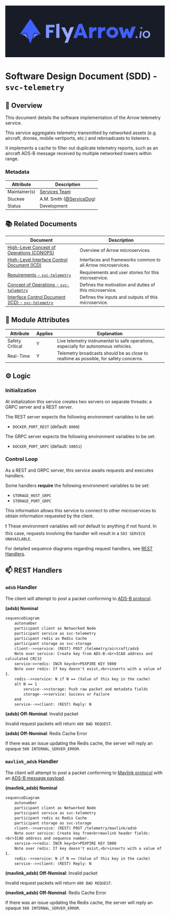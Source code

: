 ![Arrow Banner](https://github.com/Arrow-air/tf-github/raw/main/src/templates/doc-banner-services.png)

# Software Design Document (SDD) - `svc-telemetry`

## :telescope: Overview

This document details the software implementation of the Arrow telemetry service.

This service aggregates telemetry transmitted by networked assets (e.g.
aircraft, drones, mobile vertiports, etc.) and rebroadcasts to listeners.

It implements a cache to filter out duplicate telemetry reports, such as an
aircraft ADS-B message received by multiple networked towers within range.

### Metadata

| Attribute     | Description                                                       |
| ------------- |-------------------------------------------------------------------|
| Maintainer(s) | [Services Team](https://github.com/orgs/Arrow-air/teams/services) |
| Stuckee       | A.M. Smith ([@ServiceDog](https://github.com/ServiceDog))         |
| Status        | Development                                                       |

## :books: Related Documents

Document | Description
--- | ---
[High-Level Concept of Operations (CONOPS)](https://github.com/Arrow-air/se-services/blob/develop/docs/conops.md) | Overview of Arrow microservices.
[High-Level Interface Control Document (ICD)](https://github.com/Arrow-air/se-services/blob/develop/docs/icd.md)  | Interfaces and frameworks common to all Arrow microservices.
[Requirements - `svc-telemetry`](https://nocodb.arrowair.com/dashboard/#/nc/view/6ffa7547-b2ab-4d02-b5cb-ed2d3c60e2c7) | Requirements and user stories for this microservice.
[Concept of Operations - `svc-telemetry`](./conops.md) | Defines the motivation and duties of this microservice.
[Interface Control Document (ICD) - `svc-telemetry`](./icd.md) | Defines the inputs and outputs of this microservice.

## :dna: Module Attributes

Attribute | Applies | Explanation
--- | --- | ---
Safety Critical | Y | Live telemetry instrumental to safe operations, especially for autonomous vehicles.
Real-Time | Y | Telemetry broadcasts should be as close to realtime as possible, for safety concerns.

## :gear: Logic

### Initialization

At initialization this service creates two servers on separate threads: a GRPC server and a REST server.

The REST server expects the following environment variables to be set:
- `DOCKER_PORT_REST` (default: `8000`)

The GRPC server expects the following environment variables to be set:
- `DOCKER_PORT_GRPC` (default: `50051`)

### Control Loop

As a REST and GRPC server, this service awaits requests and executes handlers.

Some handlers **require** the following environment variables to be set:
- `STORAGE_HOST_GRPC`
- `STORAGE_PORT_GRPC`

This information allows this service to connect to other microservices to obtain information requested by the client.

:exclamation: These environment variables will *not* default to anything if not found. In this case, requests involving the handler will result in a `503 SERVICE UNAVAILABLE`.

For detailed sequence diagrams regarding request handlers, see [REST Handlers](#mailbox-rest-handlers).

## :mailbox: REST Handlers

### `adsb` Handler

The client will attempt to post a packet conforming to [ADS-B protocol](https://airmetar.main.jp/radio/ADS-B%20Decoding%20Guide.pdf).

**(adsb) Nominal**
```mermaid
sequenceDiagram
    autonumber
    participant client as Networked Node
    participant service as svc-telemetry
    participant redis as Redis Cache
    participant storage as svc-storage
    client-->>service: (REST) POST /telemetry/aircraft/adsb
    Note over service: Create key from ADS-B:<br>ICAO address and calculated CRC32
    service->>redis: INCR key<br>PEXPIRE KEY 5000
    Note over redis: If key doesn't exist,<br>inserts with a value of 1.
    redis-->>service: N if N == (Value of this key in the cache)
    alt N == 1
        service-->>storage: Push raw packet and metadata fields
        storage-->>service: Success or Failure
    end
    service-->>client: (REST) Reply: N
```

**(adsb) Off-Nominal**: Invalid packet

Invalid request packets will return `400 BAD REQUEST`.

**(adsb) Off-Nominal**: Redis Cache Error

If there was an issue updating the Redis cache, the server will reply an opaque `500 INTERNAL_SERVER_ERROR`.


### `mavlink_adsb` Handler

The client will attempt to post a packet conforming to [Mavlink protocol](https://mavlink.io/en/guide/serialization.html) with an [ADS-B message payload](https://mavlink.io/en/messages/common.html#ADSB_VEHICLE).

**(mavlink_adsb) Nominal**
```mermaid
sequenceDiagram
    autonumber
    participant client as Networked Node
    participant service as svc-telemetry
    participant redis as Redis Cache
    participant storage as svc-storage
    client-->>service: (REST) POST /telemetry/mavlink/adsb
    Note over service: Create key from<br>mavlink header fields:<br>ICAO address and sequence number.
    service->>redis: INCR key<br>PEXPIRE KEY 5000
    Note over redis: If key doesn't exist,<br>inserts with a value of 1.
    redis-->>service: N if N == (Value of this key in the cache)
    service-->>client: (REST) Reply: N
```

**(mavlink_adsb) Off-Nominal**: Invalid packet

Invalid request packets will return `400 BAD REQUEST`.

**(mavlink_adsb) Off-Nominal**: Redis Cache Error

If there was an issue updating the Redis cache, the server will reply an opaque `500 INTERNAL_SERVER_ERROR`.
